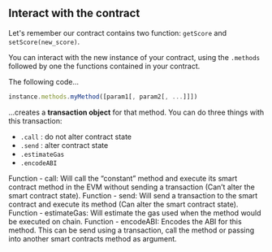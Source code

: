
## Interact with the contract

Let's remember our contract contains two function: `getScore` and `setScore(new_score)`.

You can interact with the new instance of your contract, using the `.methods` followed by one the functions contained in your contract.

The following code...

```javascript
instance.methods.myMethod([param1[, param2[, ...]]])
```

...creates a **transaction object** for that method. You can do three things with this transaction:

- `.call` : do not alter contract state
- `.send` : alter contract state
- `.estimateGas`
- `.encodeABI`

Function - call: Will call the “constant” method and execute its smart contract method in the EVM without sending a transaction (Can’t alter the smart contract state).
Function - send: Will send a transaction to the smart contract and execute its method (Can alter the smart contract state).
Function - estimateGas: Will estimate the gas used when the method would be executed on chain.
Function - encodeABI: Encodes the ABI for this method. This can be send using a transaction, call the method or passing into another smart contracts method as argument.

